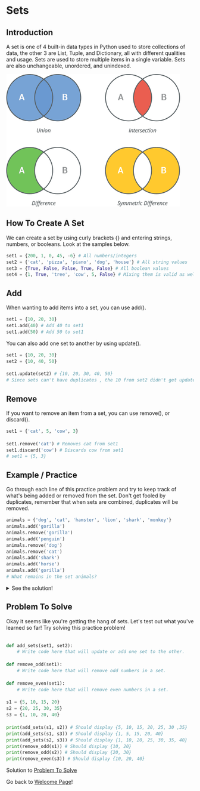 # Sets

## Introduction
A set is one of 4 built-in data types in Python used to store collections of data, the other 3 are List, Tuple, and Dictionary, all with different qualities and usage. Sets are used to store multiple items in a single variable.
Sets are also unchangeable, unordered, and unindexed.

![Sets](images/set-operations.png)
## How To Create A Set
We can create a set by using curly brackets {} and entering strings, numbers, or booleans. Look at the samples below.
```py
set1 = {200, 1, 0, 45, -6} # All numbers/integers
set2 = {'cat', 'pizza', 'piano', 'dog', 'house'} # All string values
set3 = {True, False, False, True, False} # All boolean values
set4 = {1, True, 'tree', 'cow', 5, False} # Mixing them is valid as well.
```
## Add
When wanting to add items into a set, you can use add().
```py
set1 = {10, 20, 30}
set1.add(40) # Add 40 to set1
set1.add(50) # Add 50 to set1

```
You can also add one set to another by using update().
```py
set1 = {10, 20, 30}
set2 = {10, 40, 50}

set1.update(set2) # {10, 20, 30, 40, 50} 
# Since sets can't have duplicates , the 10 from set2 didn't get updated again on set1

```
## Remove
If you want to remove an item from a set, you can use remove(), or discard().
```py
set1 = {'cat', 5, 'cow', 3}

set1.remove('cat') # Removes cat from set1
set1.discard('cow') # Discards cow from set1
# set1 = {5, 3}

```
## Example / Practice
Go through each line of this practice problem and try to keep track of what's being added or removed from the set. Don't get fooled by duplicates, remember that when sets are combined, duplicates will be removed.

```py
animals = {'dog', 'cat', 'hamster', 'lion', 'shark', 'monkey'}
animals.add('gorilla')
animals.remove('gorilla')
animals.add('penguin')
animals.remove('dog')
animals.remove('cat')
animals.add('shark')
animals.add('horse')
animals.add('gorilla')
# What remains in the set animals?
```
<details>
<summary markdown="span">See the solution!</summary>

```py
animals = {'dog', 'cat', 'hamster', 'lion', 'shark', 'monkey'}
animals.add('gorilla') # {'dog', 'cat', 'hamster', 'lion', 'shark', 'monkey', 'gorilla'}
animals.remove('gorilla') # {'dog', 'cat', 'hamster', 'lion', 'shark', 'monkey'}
animals.add('penguin') # {'dog', 'cat', 'hamster', 'lion', 'shark', 'monkey', 'penguin'}
animals.remove('dog') # {'cat', 'hamster', 'lion', 'shark', 'monkey', 'penguin'}
animals.remove('cat') # {'hamster', 'lion', 'shark', 'monkey', 'penguin'}
animals.add('shark') # shark is already in the set so you can't add a duplicate
animals.add('horse') # {'hamster', 'lion', 'shark', 'monkey', 'penguin', 'horse'}
animals.add('gorilla') # {'hamster', 'lion', 'shark', 'monkey', 'penguin', 'horse', 'gorilla'} <- Solution!
```
</details>

## Problem To Solve
Okay it seems like you're getting the hang of sets. Let's test out what you've learned so far! Try solving this practice problem!
```py

def add_sets(set1, set2):
    # Write code here that will update or add one set to the other.

def remove_odd(set1):
    # Write code here that will remove odd numbers in a set.

def remove_even(set1):
    # Write code here that will remove even numbers in a set.

s1 = {5, 10, 15, 20}
s2 = {20, 25, 30, 35}
s3 = {1, 10, 20, 40}

print(add_sets(s1, s2)) # Should display {5, 10, 15, 20, 25, 30 ,35}
print(add_sets(s1, s3)) # Should display {1, 5, 15, 20, 40}
print(add_sets(s2, s3)) # Should display {1, 10, 20, 25, 30, 35, 40}
print(remove_odd(s1)) # Should display {10, 20}
print(remove_odd(s2)) # Should display {20, 30}
print(remove_even(s3)) # Should display {10, 20, 40}
```
Solution to [Problem To Solve](solutions/set-solution.md)

Go back to [Welcome Page](0-welcome.md)!